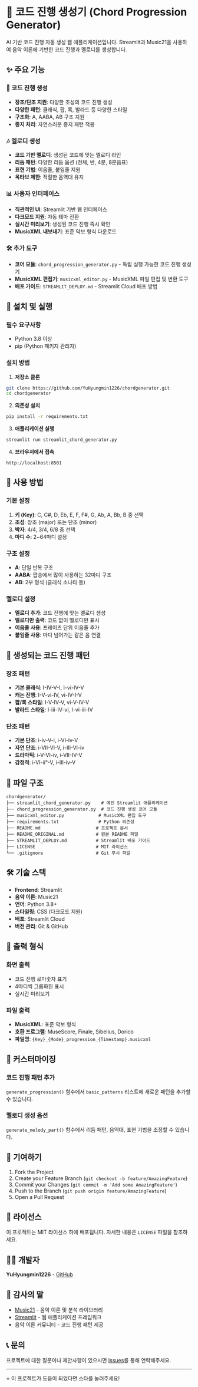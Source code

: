 # 🎵 코드 진행 생성기 (Chord Progression Generator)

AI 기반 코드 진행 자동 생성 웹 애플리케이션입니다. Streamlit과 Music21을 사용하여 음악 이론에 기반한 코드 진행과 멜로디를 생성합니다.

## ✨ 주요 기능

### 🎼 코드 진행 생성
- **장조/단조 지원**: 다양한 조성의 코드 진행 생성
- **다양한 패턴**: 클래식, 팝, 록, 발라드 등 다양한 스타일
- **구조화**: A, AABA, AB 구조 지원
- **종지 처리**: 자연스러운 종지 패턴 적용

### 🎶 멜로디 생성
- **코드 기반 멜로디**: 생성된 코드에 맞는 멜로디 라인
- **리듬 패턴**: 다양한 리듬 옵션 (전체, 반, 4분, 8분음표)
- **표현 기법**: 이음줄, 붙임줄 지원
- **옥타브 제한**: 적절한 음역대 유지

### 📊 사용자 인터페이스
- **직관적인 UI**: Streamlit 기반 웹 인터페이스
- **다크모드 지원**: 자동 테마 전환
- **실시간 미리보기**: 생성된 코드 진행 즉시 확인
- **MusicXML 내보내기**: 표준 악보 형식 다운로드

### 🛠️ 추가 도구
- **코어 모듈**: `chord_progression_generator.py` - 독립 실행 가능한 코드 진행 생성기
- **MusicXML 편집기**: `musicxml_editor.py` - MusicXML 파일 편집 및 변환 도구
- **배포 가이드**: `STREAMLIT_DEPLOY.md` - Streamlit Cloud 배포 방법

## 🚀 설치 및 실행

### 필수 요구사항
- Python 3.8 이상
- pip (Python 패키지 관리자)

### 설치 방법

1. **저장소 클론**
```bash
git clone https://github.com/YuHyungmin1226/chordgenerator.git
cd chordgenerator
```

2. **의존성 설치**
```bash
pip install -r requirements.txt
```

3. **애플리케이션 실행**
```bash
streamlit run streamlit_chord_generator.py
```

4. **브라우저에서 접속**
```
http://localhost:8501
```

## 🎹 사용 방법

### 기본 설정
1. **키 (Key)**: C, C#, D, Eb, E, F, F#, G, Ab, A, Bb, B 중 선택
2. **조성**: 장조 (major) 또는 단조 (minor)
3. **박자**: 4/4, 3/4, 6/8 중 선택
4. **마디 수**: 2~64마디 설정

### 구조 설정
- **A**: 단일 반복 구조
- **AABA**: 팝송에서 많이 사용하는 32마디 구조
- **AB**: 2부 형식 (클래식 소나타 등)

### 멜로디 설정
- **멜로디 추가**: 코드 진행에 맞는 멜로디 생성
- **멜로디만 출력**: 코드 없이 멜로디만 표시
- **이음줄 사용**: 프레이즈 단위 이음줄 추가
- **붙임줄 사용**: 마디 넘어가는 같은 음 연결

## 🎼 생성되는 코드 진행 패턴

### 장조 패턴
- **기본 클래식**: I-IV-V-I, I-vi-IV-V
- **캐논 진행**: I-V-vi-IV, vi-IV-I-V
- **팝/록 스타일**: I-V-IV-V, vi-V-IV-V
- **발라드 스타일**: I-iii-IV-vi, I-vi-iii-IV

### 단조 패턴
- **기본 단조**: i-iv-V-i, i-VI-iv-V
- **자연 단조**: i-VII-VI-V, i-III-VI-iv
- **드라마틱**: i-V-VI-iv, i-VII-IV-V
- **감정적**: i-VI-ii°-V, i-III-iv-V

## 📁 파일 구조

```
chordgenerator/
├── streamlit_chord_generator.py    # 메인 Streamlit 애플리케이션
├── chord_progression_generator.py  # 코드 진행 생성 코어 모듈
├── musicxml_editor.py             # MusicXML 편집 도구
├── requirements.txt               # Python 의존성
├── README.md                     # 프로젝트 문서
├── README_ORIGINAL.md            # 원본 README 파일
├── STREAMLIT_DEPLOY.md           # Streamlit 배포 가이드
├── LICENSE                       # MIT 라이선스
└── .gitignore                    # Git 무시 파일
```

## 🛠️ 기술 스택

- **Frontend**: Streamlit
- **음악 이론**: Music21
- **언어**: Python 3.8+
- **스타일링**: CSS (다크모드 지원)
- **배포**: Streamlit Cloud
- **버전 관리**: Git & GitHub

## 🎵 출력 형식

### 화면 출력
- 코드 진행 로마숫자 표기
- 4마디씩 그룹화된 표시
- 실시간 미리보기

### 파일 출력
- **MusicXML**: 표준 악보 형식
- **호환 프로그램**: MuseScore, Finale, Sibelius, Dorico
- **파일명**: `{Key}_{Mode}_progression_{Timestamp}.musicxml`

## 🔧 커스터마이징

### 코드 진행 패턴 추가
`generate_progression()` 함수에서 `basic_patterns` 리스트에 새로운 패턴을 추가할 수 있습니다.

### 멜로디 생성 옵션
`generate_melody_part()` 함수에서 리듬 패턴, 음역대, 표현 기법을 조정할 수 있습니다.

## 🤝 기여하기

1. Fork the Project
2. Create your Feature Branch (`git checkout -b feature/AmazingFeature`)
3. Commit your Changes (`git commit -m 'Add some AmazingFeature'`)
4. Push to the Branch (`git push origin feature/AmazingFeature`)
5. Open a Pull Request

## 📄 라이선스

이 프로젝트는 MIT 라이선스 하에 배포됩니다. 자세한 내용은 `LICENSE` 파일을 참조하세요.

## 👨‍💻 개발자

**YuHyungmin1226** - [GitHub](https://github.com/YuHyungmin1226)

## 🙏 감사의 말

- [Music21](https://web.mit.edu/music21/) - 음악 이론 및 분석 라이브러리
- [Streamlit](https://streamlit.io/) - 웹 애플리케이션 프레임워크
- 음악 이론 커뮤니티 - 코드 진행 패턴 제공

## 📞 문의

프로젝트에 대한 질문이나 제안사항이 있으시면 [Issues](https://github.com/YuHyungmin1226/chordgenerator/issues)를 통해 연락해주세요.

---

⭐ 이 프로젝트가 도움이 되었다면 스타를 눌러주세요! 